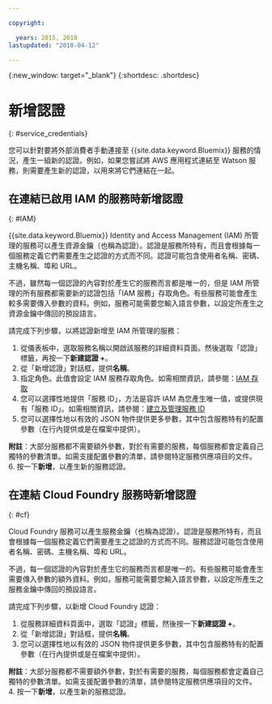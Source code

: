```yaml
---

copyright:

  years: 2015, 2018
lastupdated: "2018-04-12"

---
```


{:new_window: target="_blank"}
{:shortdesc: .shortdesc}


# 新增認證
{: #service_credentials}

您可以針對要將外部消費者手動連接至 {{site.data.keyword.Bluemix}} 服務的情況，產生一組新的認證。例如，如果您嘗試將 AWS 應用程式連結至 Watson 服務，則需要產生新的認證，以用來將它們連結在一起。

## 在連結已啟用 IAM 的服務時新增認證
{: #IAM}

{{site.data.keyword.Bluemix}} Identity and Access Management (IAM) 所管理的服務可以產生資源金鑰（也稱為認證）。認證是服務所特有，而且會根據每一個服務定義它們需要產生之認證的方式而不同。認證可能包含使用者名稱、密碼、主機名稱、埠和 URL。

不過，雖然每一個認證的內容對於產生它的服務而言都是唯一的，但是 IAM 所管理的所有服務都需要新的認證包括「IAM 服務」存取角色。有些服務可能會產生較多需要傳入參數的資料。例如，服務可能需要您輸入語言參數，以設定所產生之資源金鑰中傳回的預設語言。

請完成下列步驟，以將認證新增至 IAM 所管理的服務：

1. 從儀表板中，選取服務名稱以開啟該服務的詳細資料頁面。然後選取「認證」標籤，再按一下**新建認證 +**。
2. 從「新增認證」對話框，提供**名稱**。
3. 指定角色。此值會設定 IAM 服務存取角色。如需相關資訊，請參閱：[IAM 存取](/docs/iam/users_roles.html#userroles)
4. 您可以選擇性地提供「服務 ID」，方法是容許 IAM 為您產生唯一值，或提供現有「服務 ID」。如需相關資訊，請參閱：[建立及管理服務 ID](https://console.stage1.bluemix.net/docs/iam/serviceid.html#serviceids)
5. 您可以選擇性地以有效的 JSON 物件提供更多參數，其中包含服務特有的配置參數（在行內提供或是在檔案中提供）。

  **附註**：大部分服務都不需要額外參數，對於有需要的服務，每個服務都會定義自己獨特的參數清單。如需支援配置參數的清單，請參閱特定服務供應項目的文件。
6. 按一下**新增**，以產生新的服務認證。

## 在連結 Cloud Foundry 服務時新增認證
{: #cf}

Cloud Foundry 服務可以產生服務金鑰（也稱為認證）。認證是服務所特有，而且會根據每一個服務定義它們需要產生之認證的方式而不同。服務認證可能包含使用者名稱、密碼、主機名稱、埠和 URL。

不過，每一個認證的內容對於產生它的服務而言都是唯一的。有些服務可能會產生需要傳入參數的額外資料。例如，服務可能需要您輸入語言參數，以設定所產生之服務金鑰中傳回的預設語言。

請完成下列步驟，以新增 Cloud Foundry 認證：

1. 從服務詳細資料頁面中，選取「認證」標籤，然後按一下**新建認證 +**。
2. 從「新增認證」對話框，提供**名稱**。
3. 您可以選擇性地以有效的 JSON 物件提供更多參數，其中包含服務特有的配置參數（在行內提供或是在檔案中提供）。

  **附註**：大部分服務都不需要額外參數，對於有需要的服務，每個服務都會定義自己獨特的參數清單。如需支援配置參數的清單，請參閱特定服務供應項目的文件。
4. 按一下**新增**，以產生新的服務認證。

